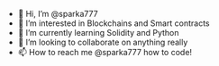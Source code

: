 - 👋 Hi, I’m @sparka777
- 👀 I’m interested in Blockchains and Smart contracts
- 🌱 I’m currently learning Solidity and Python
- 💞️ I’m looking to collaborate on anything really
- 📫 How to reach me @sparka777
how to code!
<!---
sparka777/sparka777 is a ✨ special ✨ repository because its `README.md` (this file) appears on your GitHub profile.
You can click the Preview link to take a look at your changes.
--->
